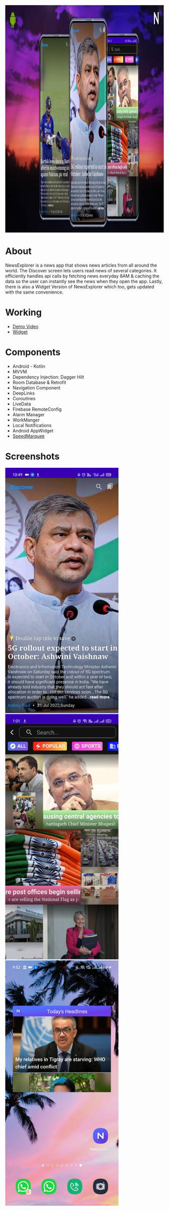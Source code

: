  <img src="https://github.com/RohanPatil1/NewsExplorer/blob/master/images/bg.png"  height="720" width="576" alt="">

# About 
NewsExplorer is a news app that shows news articles from all around the world. The Discover screen
lets users read news of several categories. It efficiently handles api calls by fetching news
everyday 8AM & caching the data so the user can instantly see the news when they open the app.
Lastly, there is also a Widget Version of NewsExplorer which too, gets updated with the same
convenience.

# Working

- [Demo Video](https://youtu.be/FYAJ52PTVHE)
- [Widget](https://youtube.com/shorts/ocBrdFYgPYw)

# Components
- Android - Kotlin
- MVVM
- Dependency Injection: Dagger Hilt
- Room Database & Retrofit
- Navigation Component
- DeepLinks
- Coroutines
- LiveData 
- Firebase RemoteConfig
- Alarm Manager
- WorkManger
- Local Notifications
- Android AppWidget
- [SpeedMarquee](https://github.com/RohanPatil1/SpeedMarquee)

 # Screenshots
<img src="https://github.com/RohanPatil1/NewsExplorer/blob/master/images/ss1.jpg" width="360" height="777" />
<img src="https://github.com/RohanPatil1/NewsExplorer/blob/master/images/ss2.jpg" width="360" height="777" />
<img src="https://github.com/RohanPatil1/NewsExplorer/blob/master/images/ss3.jpg" width="360" height="777" />
